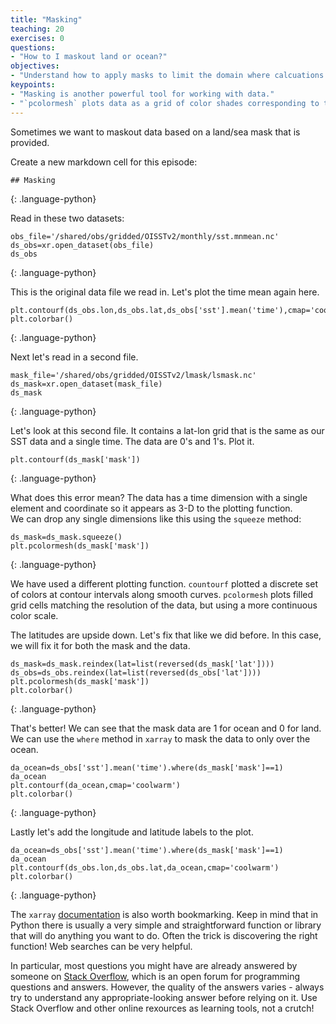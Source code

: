 ```yaml
---
title: "Masking"
teaching: 20
exercises: 0
questions:
- "How to I maskout land or ocean?"
objectives:
- "Understand how to apply masks to limit the domain where calcuations or plotting occurs."
keypoints:
- "Masking is another powerful tool for working with data."
- "`pcolormesh` plots data as a grid of color shades corresponding to the data's grid"
---
```


Sometimes we want to maskout data based on a land/sea mask that is provided. 

Create a new markdown cell for this episode:

~~~
## Masking
~~~
{: .language-python}

Read in these two datasets:

~~~
obs_file='/shared/obs/gridded/OISSTv2/monthly/sst.mnmean.nc'
ds_obs=xr.open_dataset(obs_file)
ds_obs
~~~
{: .language-python}

This is the original data file we read in. Let's plot the time mean again here.

~~~
plt.contourf(ds_obs.lon,ds_obs.lat,ds_obs['sst'].mean('time'),cmap='coolwarm')
plt.colorbar()
~~~
{: .language-python}

Next let's read in a second file.

~~~
mask_file='/shared/obs/gridded/OISSTv2/lmask/lsmask.nc'
ds_mask=xr.open_dataset(mask_file)
ds_mask
~~~
{: .language-python}

Let's look at this second file.  It contains a lat-lon grid that is the same as our SST data and a single time.  The data are 0's and 1's.  Plot it.

~~~
plt.contourf(ds_mask['mask'])
~~~
{: .language-python}

What does this error mean? 
The data has a time dimension with a single element and coordinate so it appears as 3-D to the plotting function.  
We can drop any single dimensions like this using the `squeeze` method:

~~~
ds_mask=ds_mask.squeeze()
plt.pcolormesh(ds_mask['mask'])
~~~
{: .language-python}

We have used a different plotting function.
`countourf` plotted a discrete set of colors at contour intervals along smooth curves.
`pcolormesh` plots filled grid cells matching the resolution of the data, but using a more continuous color scale.

The latitudes are upside down.  Let's fix that like we did before. In this case, we will
fix it for both the mask and the data.

~~~
ds_mask=ds_mask.reindex(lat=list(reversed(ds_mask['lat'])))
ds_obs=ds_obs.reindex(lat=list(reversed(ds_obs['lat'])))
plt.pcolormesh(ds_mask['mask'])
plt.colorbar()
~~~
{: .language-python}

That's better! We can see that the mask data are 1 for ocean and 0 for land. 
We can use the `where` method in `xarray` to mask the data to only over the ocean.

~~~
da_ocean=ds_obs['sst'].mean('time').where(ds_mask['mask']==1)
da_ocean
plt.contourf(da_ocean,cmap='coolwarm')
plt.colorbar()
~~~
{: .language-python}

Lastly let's add the longitude and latitude labels to the plot.

~~~
da_ocean=ds_obs['sst'].mean('time').where(ds_mask['mask']==1)
da_ocean
plt.contourf(ds_obs.lon,ds_obs.lat,da_ocean,cmap='coolwarm')
plt.colorbar()
~~~
{: .language-python}

The `xarray` [documentation](http://xarray.pydata.org/en/stable/api.html) is also worth bookmarking. 
Keep in mind that in Python there is usually a very simple and straightforward function or library that will do anything you want to do.
Often the trick is discovering the right function!
Web searches can be very helpful. 

In particular, most questions you might have are already answered by someone on [Stack Overflow](https://stackoverflow.com), which is an open forum for programming questions and answers. 
However, the quality of the answers varies - always try to understand any appropriate-looking answer before relying on it. 
Use Stack Overflow and other online rexources as learning tools, not a crutch!
